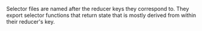 Selector files are named after the reducer keys they correspond to.  They export selector functions that return state that is mostly derived from within their reducer's key.
